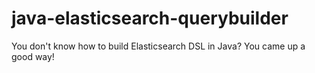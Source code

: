 # java-elasticsearch-querybuilder
You don't know how to build Elasticsearch DSL in Java? You came up a good way!
